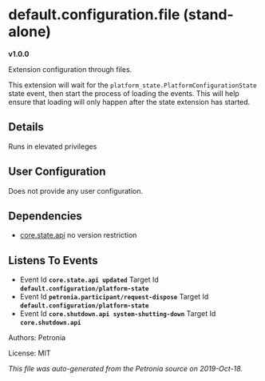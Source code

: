 # default.configuration.file (stand-alone)
**v1.0.0**

Extension configuration through files.


This extension will wait for the `platform_state.PlatformConfigurationState`
state event, then start the process of loading the events.  This will help
ensure that loading will only happen after the state extension has started.

## Details

Runs in elevated privileges

## User Configuration

Does not provide any user configuration.



## Dependencies

* [core.state.api](core.state.api.md)
  no version restriction






## Listens To Events

* Event Id **`core.state.api updated`**
  Target Id **`default.configuration/platform-state`**
* Event Id **`petronia.participant/request-dispose`**
  Target Id **`default.configuration/platform-state`**
* Event Id **`core.shutdown.api system-shutting-down`**
  Target Id **`core.shutdown.api`**



Authors: Petronia

License: MIT

*This file was auto-generated from the Petronia source on 2019-Oct-18.*
